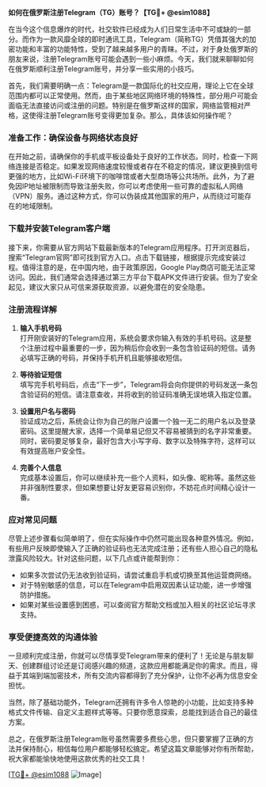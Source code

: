 **如何在俄罗斯注册Telegram（TG）账号？【TG💪+ @esim1088】**

在当今这个信息爆炸的时代，社交软件已经成为人们日常生活中不可或缺的一部分。而作为一款风靡全球的即时通讯工具，Telegram（简称TG）凭借其强大的加密功能和丰富的功能特性，受到了越来越多用户的青睐。不过，对于身处俄罗斯的朋友来说，注册Telegram账号可能会遇到一些小麻烦。今天，我们就来聊聊如何在俄罗斯顺利注册Telegram账号，并分享一些实用的小技巧。

首先，我们需要明确一点：Telegram是一款国际化的社交应用，理论上它在全球范围内都可以正常使用。然而，由于某些地区网络环境的特殊性，部分用户可能会面临无法直接访问或注册的问题。特别是在俄罗斯这样的国家，网络监管相对严格，这使得注册Telegram账号变得更加复杂。那么，具体该如何操作呢？

### **准备工作：确保设备与网络状态良好**

在开始之前，请确保你的手机或平板设备处于良好的工作状态。同时，检查一下网络连接是否稳定。如果发现网络速度较慢或者存在不稳定的情况，建议更换到信号更强的地方，比如Wi-Fi环境下的咖啡馆或者大型商场等公共场所。此外，为了避免因IP地址被限制而导致注册失败，你可以考虑使用一些可靠的虚拟私人网络（VPN）服务。通过这种方式，你可以伪装成其他国家的用户，从而绕过可能存在的地域限制。

### **下载并安装Telegram客户端**

接下来，你需要从官方网站下载最新版本的Telegram应用程序。打开浏览器后，搜索“Telegram官网”即可找到官方入口。点击下载链接，根据提示完成安装过程。值得注意的是，在中国内地，由于政策原因，Google Play商店可能无法正常访问。因此，我们通常会选择通过第三方平台下载APK文件进行安装。但为了安全起见，建议大家只从可信来源获取资源，以避免潜在的安全隐患。

### **注册流程详解**

1. **输入手机号码**  
   打开刚安装好的Telegram应用，系统会要求你输入有效的手机号码。这是整个注册过程中最重要的一步，因为稍后你会收到一条包含验证码的短信。请务必填写正确的号码，并保持手机开机且能够接收短信。

2. **等待验证短信**  
   填写完手机号码后，点击“下一步”，Telegram将会向你提供的号码发送一条包含验证码的短信。请注意查收，并将收到的验证码准确无误地填入指定位置。

3. **设置用户名与密码**  
   验证成功之后，系统会让你为自己的账户设置一个独一无二的用户名以及登录密码。这里提醒大家，选择一个简单易记但又不容易被猜到的名字非常重要。同时，密码要足够复杂，最好包含大小写字母、数字以及特殊字符，这样可以有效提高账户安全性。

4. **完善个人信息**  
   完成基本设置后，你可以继续补充一些个人资料，如头像、昵称等。虽然这些并非强制性要求，但如果想要让好友更容易识别你，不妨花点时间精心设计一番。

### **应对常见问题**

尽管上述步骤看似简单明了，但在实际操作中仍然可能出现各种意外情况。例如，有些用户反映即使输入了正确的验证码也无法完成注册；还有些人担心自己的隐私泄露风险较大。针对这些问题，以下几点或许能帮到你：

- 如果多次尝试仍无法收到验证码，请尝试重启手机或切换至其他运营商网络。
- 对于特别敏感的信息，可以在Telegram中启用双因素认证功能，进一步增强防护措施。
- 如果对某些设置感到困惑，可以查阅官方帮助文档或加入相关的社区论坛寻求支持。

### **享受便捷高效的沟通体验**

一旦顺利完成注册，你就可以尽情享受Telegram带来的便利了！无论是与朋友聊天、创建群组讨论还是订阅感兴趣的频道，这款应用都能满足你的需求。而且，得益于其端到端加密技术，所有交流内容都得到了充分保护，让你不必再为信息安全担忧。

当然，除了基础功能外，Telegram还拥有许多令人惊艳的小功能，比如支持多种格式文件传输、自定义主题样式等等。只要你愿意探索，总能找到适合自己的最佳方案。

总之，在俄罗斯注册Telegram账号虽然需要多费些心思，但只要掌握了正确的方法并保持耐心，相信每位用户都能够轻松搞定。希望这篇文章能够对你有所帮助，祝大家都能愉快地使用这款优秀的社交工具！

[[TG💪+ @esim1088](https://t.me/s/esim1088) ![Image](https://i.postimg.cc/4NQfJmqS/Snipaste-2025-05-13-00-14-12.png)]